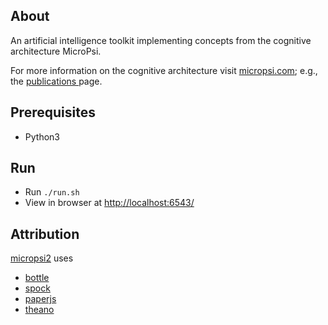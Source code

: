 About
-----
An artificial intelligence toolkit implementing concepts from the cognitive architecture MicroPsi.

For more information on the cognitive architecture visit [micropsi.com](http://www.micropsi.com); e.g., the [publications ](http://www.micropsi.com/publications/publications.html) page.


Prerequisites
-----
* Python3


Run
-----
* Run `./run.sh`
* View in browser at [http://localhost:6543/](http://localhost:6543/)


Attribution
-----
[micropsi2](https://github.com/joschabach/micropsi2) uses 

* [bottle](https://github.com/defnull/bottle)
* [spock](https://github.com/nickelpro/spock)
* [paperjs](http://github.com/paperjs/paper.js)
* [theano](https://github.com/Theano/Theano)
